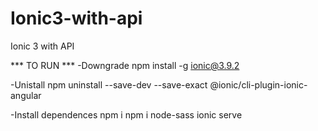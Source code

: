 # Ionic3-with-api
Ionic 3 with API

*** TO RUN ***
-Downgrade
npm install -g ionic@3.9.2

-Unistall
npm uninstall --save-dev --save-exact @ionic/cli-plugin-ionic-angular

-Install dependences
npm i
npm i node-sass
ionic serve
